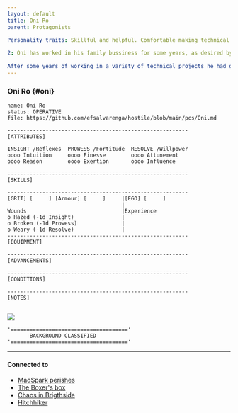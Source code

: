 ```yaml
---
layout: default
title: Oni Ro
parent: Protagonists

Personality traits: Skillful and helpful. Comfortable making technical decisions, but does not like being responsible for others. That's why he would never aspire to be a team leader or captain. He'd rather be part of a team and do his tasks, maybe socialize a bit, too; but the rest of the time, you'll see him relaxing in his room or common area playing games. Sometimes even when he drives - don't worry, it's mainly when on auto-pilot. :)..  
  
2: Oni has worked in his family bussiness for some years, as desired by his parents and older siblings. However, Oni didn't like the lifestyle of running a bussiness, neither the fast pace and stress. He studied engineering and learned a lot during his internships in very successful companies like X,Y. Mostly, he loved propulsion systems and designing; he sure was creative. To leave from his family business though would be challenging. He had to leave Earth. He worked until he got enough credits to salvage and buy material to make his own small ship. With some help and luck, he made the ship that would take him to {somewhere in the universe}, where he had a friend, Era (from gaming). She was also a technician and they were close. She urged him to start his own business as a contractor and so he did. He started from working in .... and then his reach went further and further.  
  
After some years of working in a variety of technical projects he had gotten comfortable. But something was missing, ........ he decided to try out bounty hunting and took some missions in between projects. He had gotten good with piloting his ship so in the beginning he was doing good. In his 4th mission, when chasing a renowed criminal in the area, he almost died trying to catch him. That made him reflect on what he's doing with his time in this life, and after talking to his good friend Era he decided to contribute in different ways to humanity. (Era sort of told him off. he was telling: the big corporations don't care about X, Y, and they only care for profit, but she explained there are also no workers that would do this, like you; you prefer the more rewarding job than the helpful one, if you really cared you would go;)
---
```

### Oni Ro {#oni}

```
name: Oni Ro
status: OPERATIVE
file: https://github.com/efsalvarenga/hostile/blob/main/pcs/Oni.md

---------------------------------------------------------
[ATTRIBUTES]

INSIGHT /Reflexes  PROWESS /Fortitude  RESOLVE /Willpower
oooo Intuition     oooo Finesse        oooo Attunement
oooo Reason        oooo Exertion       oooo Influence

---------------------------------------------------------
[SKILLS]

---------------------------------------------------------
[GRIT] [     ] [Armour] [     ]     |[EGO] [     ]
				                    |
Wounds                              |Experience
o Hazed (-1d Insight)               |
o Broken (-1d Prowess)              |
o Weary (-1d Resolve)               |
---------------------------------------------------------
[EQUIPMENT]

---------------------------------------------------------
[ADVANCEMENTS]

---------------------------------------------------------
[CONDITIONS]

---------------------------------------------------------
[NOTES]


```

![](https://i.imgur.com/elF4Hew.png)

```
'====================================='
       BACKGROUND CLASSIFIED
'====================================='
```


---
#### Connected to

<!-- QueryToSerialize: LIST without ID "["+ title + "](https://terra-campaigns.github.io/"+ regexreplace(file.path, ".md", "") + ")" FROM ([[]]) SORT file.folder DESC -->
<!-- SerializedQuery: LIST without ID "["+ title + "](https://terra-campaigns.github.io/"+ regexreplace(file.path, ".md", "") + ")" FROM ([[]]) SORT file.folder DESC -->
- [MadSpark perishes](https://terra-campaigns.github.io/hostile/chapters/chap004)
- [The Boxer's box](https://terra-campaigns.github.io/hostile/chapters/chap005)
- [Chaos in Brigthside](https://terra-campaigns.github.io/hostile/chapters/chap007)
- [Hitchhiker](https://terra-campaigns.github.io/hostile/chapters/chap008)
<!-- SerializedQuery END -->

<!-- QueryToSerialize: LIST without ID "["+ title + "](https://terra-campaigns.github.io/"+ regexreplace(file.path, ".md", "") + ")" FROM outgoing([[]]) SORT file.folder DESC -->
